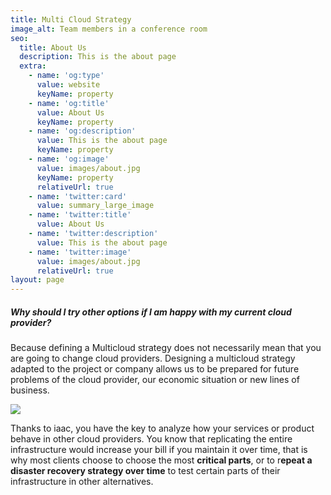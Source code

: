 ```yaml
---
title: Multi Cloud Strategy
image_alt: Team members in a conference room
seo:
  title: About Us
  description: This is the about page
  extra:
    - name: 'og:type'
      value: website
      keyName: property
    - name: 'og:title'
      value: About Us
      keyName: property
    - name: 'og:description'
      value: This is the about page
      keyName: property
    - name: 'og:image'
      value: images/about.jpg
      keyName: property
      relativeUrl: true
    - name: 'twitter:card'
      value: summary_large_image
    - name: 'twitter:title'
      value: About Us
    - name: 'twitter:description'
      value: This is the about page
    - name: 'twitter:image'
      value: images/about.jpg
      relativeUrl: true
layout: page
---
```







##### Why should I try other options if I am happy with my current cloud provider?

Because defining a Multicloud strategy does not necessarily mean that you are going to change cloud providers. Designing a multicloud strategy adapted to the project or company allows us to be prepared for future problems of the cloud provider, our economic situation or new lines of business.



![](https://1.bp.blogspot.com/-7B2vgE9hmu4/XQkeVytOFDI/AAAAAAAACG4/YDrkCLq--eQFiTcXVK9y\_950ETfL2RU6wCLcBGAs/s1600/Cloud_Silo.png)

Thanks to iaac, you have the key to analyze how your services or product behave in other cloud providers. You know that replicating the entire infrastructure would increase your bill if you maintain it over time, that is why most clients choose to choose the most **critical parts**, or to r**epeat a disaster recovery strategy over time** to test certain parts of their infrastructure in other alternatives.
